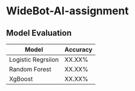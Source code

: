 # WideBot-AI-assignment

## Model Evaluation 

| Model          | Accuracy |
| -------------- | -------- |
| Logistic Regrsiion| XX.XX%   |
| Random Forest        | XX.XX%   |
| XgBoost        | XX.XX%   |
